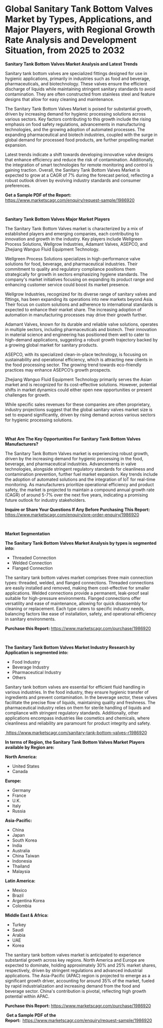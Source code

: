<p><h1>Global Sanitary Tank Bottom Valves Market by Types, Applications, and Major Players, with Regional Growth Rate Analysis and Development Situation, from 2025 to 2032</h1></p><p><strong>Sanitary Tank Bottom Valves Market Analysis and Latest Trends</strong></p>
<p><p>Sanitary tank bottom valves are specialized fittings designed for use in hygienic applications, primarily in industries such as food and beverage, pharmaceuticals, and biotechnology. These valves ensure the efficient discharge of liquids while maintaining stringent sanitary standards to avoid contamination. They are often constructed from stainless steel and feature designs that allow for easy cleaning and maintenance.</p><p>The Sanitary Tank Bottom Valves Market is poised for substantial growth, driven by increasing demand for hygienic processing solutions across various sectors. Key factors contributing to this growth include the rising emphasis on food safety regulations, advancements in manufacturing technologies, and the growing adoption of automated processes. The expanding pharmaceutical and biotech industries, coupled with the surge in global demand for processed food products, are further propelling market expansion.</p><p>Latest trends indicate a shift towards developing innovative valve designs that enhance efficiency and reduce the risk of contamination. Additionally, the integration of smart technologies for remote monitoring and control is gaining traction. Overall, the Sanitary Tank Bottom Valves Market is expected to grow at a CAGR of 7% during the forecast period, reflecting a robust outlook driven by evolving industry standards and consumer preferences.</p></p>
<p><strong>Get a Sample PDF of the Report:&nbsp;</strong> <a href="https://www.marketscagr.com/enquiry/request-sample/1986920?utm_campaign=2892&utm_medium=2&utm_source=Github&utm_content=ia&utm_term=12042025&utm_id=sanitary-tank-bottom-valves">https://www.marketscagr.com/enquiry/request-sample/1986920</a></p>
<p>&nbsp;</p>
<p><strong>Sanitary Tank Bottom Valves Major Market Players</strong></p>
<p><p>The Sanitary Tank Bottom Valves market is characterized by a mix of established players and emerging companies, each contributing to innovation and growth in the industry. Key players include Wellgreen Process Solutions, Wellgrow Industries, Adamant Valves, ASEPCO, and Zhejiang Wanguo Fluid Equipment Technology. </p><p>Wellgreen Process Solutions specializes in high-performance valve solutions for food, beverage, and pharmaceutical industries. Their commitment to quality and regulatory compliance positions them strategically for growth in sectors emphasizing hygiene standards. The company's market initiatives focusing on expanding its product range and enhancing customer service could boost its market presence.</p><p>Wellgrow Industries, recognized for its diverse range of sanitary valves and fittings, has been expanding its operations into new markets beyond Asia. Their focus on custom solutions and adherence to international standards is expected to enhance their market share. The increasing adoption of automation in manufacturing processes may drive their growth further.</p><p>Adamant Valves, known for its durable and reliable valve solutions, operates in multiple sectors, including pharmaceuticals and biotech. Their innovation in material science and engineering has positioned them well to cater to high-demand applications, suggesting a robust growth trajectory backed by a growing global market for sanitary products.</p><p>ASEPCO, with its specialized clean-in-place technology, is focusing on sustainability and operational efficiency, which is attracting new clients in the food processing sector. The growing trend towards eco-friendly practices may enhance ASEPCO’s growth prospects.</p><p>Zhejiang Wanguo Fluid Equipment Technology primarily serves the Asian market and is recognized for its cost-effective solutions. However, potential shifts in market dynamics could either open new opportunities or present challenges for growth.</p><p>While specific sales revenues for these companies are often proprietary, industry projections suggest that the global sanitary valves market size is set to expand significantly, driven by rising demand across various sectors for hygienic processing solutions.</p></p>
<p>&nbsp;</p>
<p><strong>What Are The Key Opportunities For Sanitary Tank Bottom Valves Manufacturers?</strong></p>
<p><p>The Sanitary Tank Bottom Valves market is experiencing robust growth, driven by the increasing demand for hygienic processing in the food, beverage, and pharmaceutical industries. Advancements in valve technologies, alongside stringent regulatory standards for cleanliness and contamination prevention, further fuel market expansion. Key trends include the adoption of automated solutions and the integration of IoT for real-time monitoring. As manufacturers prioritize operational efficiency and product safety, the market is projected to maintain a compound annual growth rate (CAGR) of around 5-7% over the next five years, indicating a promising future outlook for industry stakeholders.</p></p>
<p><strong>Inquire or Share Your Questions If Any Before Purchasing This Report:</strong> <a href="https://www.marketscagr.com/enquiry/pre-order-enquiry/1986920?utm_campaign=2892&utm_medium=2&utm_source=Github&utm_content=ia&utm_term=12042025&utm_id=sanitary-tank-bottom-valves">https://www.marketscagr.com/enquiry/pre-order-enquiry/1986920</a></p>
<p>&nbsp;</p>
<p><strong>Market Segmentation</strong></p>
<p><strong>The Sanitary Tank Bottom Valves Market Analysis by types is segmented into:</strong></p>
<p><ul><li>Threaded Connection</li><li>Welded Connection</li><li>Flanged Connection</li></ul></p>
<p><p>The sanitary tank bottom valves market comprises three main connection types: threaded, welded, and flanged connections. Threaded connections are easily installed and removed, making them cost-effective for smaller applications. Welded connections provide a permanent, leak-proof seal suitable for high-pressure environments. Flanged connections offer versatility and ease of maintenance, allowing for quick disassembly for cleaning or replacement. Each type caters to specific industry needs, balancing factors like ease of installation, safety, and operational efficiency in sanitary environments.</p></p>
<p><strong>Purchase this Report:&nbsp;</strong><a href="https://www.marketscagr.com/purchase/1986920?utm_campaign=2892&utm_medium=2&utm_source=Github&utm_content=ia&utm_term=12042025&utm_id=sanitary-tank-bottom-valves">https://www.marketscagr.com/purchase/1986920</a></p>
<p>&nbsp;</p>
<p><strong>The Sanitary Tank Bottom Valves Market Industry Research by Application is segmented into:</strong></p>
<p><ul><li>Food Industry</li><li>Beverage Industry</li><li>Pharmaceutical Industry</li><li>Others</li></ul></p>
<p><p>Sanitary tank bottom valves are essential for efficient fluid handling in various industries. In the food industry, they ensure hygienic transfer of ingredients and prevent contamination. In the beverage sector, these valves facilitate the precise flow of liquids, maintaining quality and freshness. The pharmaceutical industry relies on them for sterile handling of liquids and compliance with stringent regulatory standards. Additionally, other applications encompass industries like cosmetics and chemicals, where cleanliness and reliability are paramount for product integrity and safety.</p></p>
<p><a href="https://www.marketscagr.com/sanitary-tank-bottom-valves-r1986920?utm_campaign=2892&utm_medium=2&utm_source=Github&utm_content=ia&utm_term=12042025&utm_id=sanitary-tank-bottom-valves">&nbsp;https://www.marketscagr.com/sanitary-tank-bottom-valves-r1986920</a></p>
<p><strong>In terms of Region, the Sanitary Tank Bottom Valves Market Players available by Region are:</strong></p>
<p>
    <p> <strong> North America: </strong>
        <ul>
            <li>United States</li>
            <li>Canada</li>
        </ul>
        </p> 
    <p> <strong> Europe: </strong>
        <ul>
            <li>Germany</li>
            <li>France</li>
            <li>U.K.</li>
            <li>Italy</li>
            <li>Russia</li>
        </ul>
        </p> 
    <p> <strong> Asia-Pacific: </strong>
        <ul>
            <li>China</li>
            <li>Japan</li>
            <li>South Korea</li>
            <li>India</li>
            <li>Australia</li>
            <li>China Taiwan</li>
            <li>Indonesia</li>
            <li>Thailand</li>
            <li>Malaysia</li>
        </ul>
        </p> 
    <p> <strong> Latin America: </strong>
        <ul>
            <li>Mexico</li>
            <li>Brazil</li>
            <li>Argentina Korea</li>
            <li>Colombia</li>
        </ul>
        </p> 
    <p> <strong> Middle East & Africa: </strong>
        <ul>
            <li>Turkey</li>
            <li>Saudi</li>
            <li>Arabia</li>
            <li>UAE</li>
            <li>Korea</li>
        </ul>
    </p>
    </p>
<p><p>The sanitary tank bottom valves market is anticipated to experience substantial growth across key regions. North America and Europe are expected to dominate, holding approximately 30% and 25% market shares, respectively, driven by stringent regulations and advanced industrial applications. The Asia-Pacific (APAC) region is projected to emerge as a significant growth driver, accounting for around 35% of the market, fueled by rapid industrialization and increasing demand from the food and beverage sector. China's contribution is pivotal, reflecting high growth potential within APAC.</p></p>
<p><strong>Purchase this Report: </strong><a href="https://www.marketscagr.com/purchase/1986920?utm_campaign=2892&utm_medium=2&utm_source=Github&utm_content=ia&utm_term=12042025&utm_id=sanitary-tank-bottom-valves">https://www.marketscagr.com/purchase/1986920</a></p>
<p>&nbsp;<strong>Get a Sample PDF of the Report:&nbsp;&nbsp;</strong><a href="https://www.marketscagr.com/enquiry/request-sample/1986920?utm_campaign=2892&utm_medium=2&utm_source=Github&utm_content=ia&utm_term=12042025&utm_id=sanitary-tank-bottom-valves">https://www.marketscagr.com/enquiry/request-sample/1986920</a></p>
<p><strong></strong></p>
<p><p></p><p></p><p></p></p>
